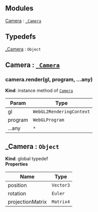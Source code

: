 ## Modules

<dl>
<dt><a href="#module_Camera">Camera</a> : <code><a href="#_Camera">_Camera</a></code></dt>
<dd></dd>
</dl>

## Typedefs

<dl>
<dt><a href="#_Camera">_Camera</a> : <code>Object</code></dt>
<dd></dd>
</dl>

<a name="module_Camera"></a>

## Camera : [<code>\_Camera</code>](#_Camera)
<a name="module_Camera+render"></a>

### camera.render(gl, program, ...any)
**Kind**: instance method of [<code>Camera</code>](#module_Camera)  

| Param | Type |
| --- | --- |
| gl | <code>WebGL2RenderingContext</code> | 
| program | <code>WebGLProgram</code> | 
| ...any | <code>\*</code> | 

<a name="_Camera"></a>

## \_Camera : <code>Object</code>
**Kind**: global typedef  
**Properties**

| Name | Type |
| --- | --- |
| position | <code>Vector3</code> | 
| rotation | <code>Euler</code> | 
| projectionMatrix | <code>Matrix4</code> | 


